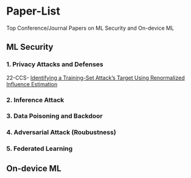 # Paper-List
Top Conference/Journal Papers on ML Security and On-device ML

## ML Security

### 1. Privacy Attacks and Defenses

22-CCS- [Identifying a Training-Set Attack’s Target Using Renormalized Influence Estimation](chrome-extension://efaidnbmnnnibpcajpcglclefindmkaj/https://arxiv.org/pdf/2201.100)

### 2. Inference Attack

### 3. Data Poisoning and Backdoor

### 4. Adversarial Attack (Roubustness)

### 5. Federated Learning

## On-device ML
